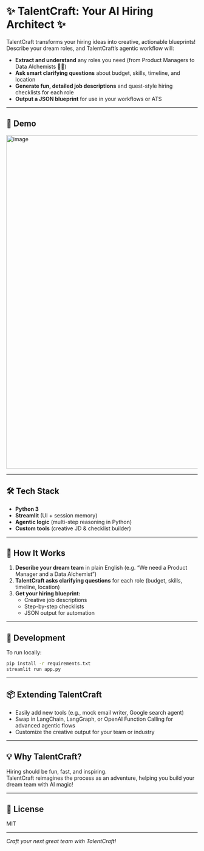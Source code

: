 # ✨ TalentCraft: Your AI Hiring Architect ✨

TalentCraft transforms your hiring ideas into creative, actionable blueprints!  
Describe your dream roles, and TalentCraft’s agentic workflow will:

- **Extract and understand** any roles you need (from Product Managers to Data Alchemists 🧙‍♂️)
- **Ask smart clarifying questions** about budget, skills, timeline, and location
- **Generate fun, detailed job descriptions** and quest-style hiring checklists for each role
- **Output a JSON blueprint** for use in your workflows or ATS

---

## 🚀 Demo

<img width="1439" height="877" alt="image" src="https://github.com/user-attachments/assets/68c6ac6f-406d-4ef9-930e-133a185e6aba" />


---

## 🛠️ Tech Stack

- **Python 3**
- **Streamlit** (UI + session memory)
- **Agentic logic** (multi-step reasoning in Python)
- **Custom tools** (creative JD & checklist builder)

---

## 🌟 How It Works

1. **Describe your dream team** in plain English (e.g. “We need a Product Manager and a Data Alchemist”)
2. **TalentCraft asks clarifying questions** for each role (budget, skills, timeline, location)
3. **Get your hiring blueprint:** 
   - Creative job descriptions
   - Step-by-step checklists
   - JSON output for automation

---

## 🧪 Development

To run locally:

```bash
pip install -r requirements.txt
streamlit run app.py
```

---

## 📦 Extending TalentCraft

- Easily add new tools (e.g., mock email writer, Google search agent)
- Swap in LangChain, LangGraph, or OpenAI Function Calling for advanced agentic flows
- Customize the creative output for your team or industry

---

## 💡 Why TalentCraft?

Hiring should be fun, fast, and inspiring.  
TalentCraft reimagines the process as an adventure, helping you build your dream team with AI magic!

---

## 📝 License

MIT

---

*Craft your next great team with TalentCraft!*


